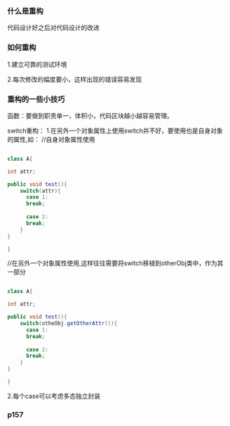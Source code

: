 ### 什么是重构
代码设计好之后对代码设计的改进

### 如何重构
1.建立可靠的测试环境

2.每次修改的幅度要小，这样出现的错误容易发现

### 重构的一些小技巧

函数：要做到职责单一，体积小，代码区块越小越容易管理。

switch重构：
1.在另外一个对象属性上使用switch并不好，要使用也是自身对象的属性,如：
//自身对象属性使用
```java

class A{

int attr;

public void test(){
    switch(attr){
      case 1:
      break;
      
      case 2:
      break;
    }
}

}


```

//在另外一个对象属性使用,这样往往需要将switch移植到otherObj类中，作为其一部分
```java

class A{

int attr;

public void test(){
    switch(otheObj.getOtherAttr()){
      case 1:
      break;
      
      case 2:
      break;
    }
}

}


```

2.每个case可以考虑多态独立封装

### p157


